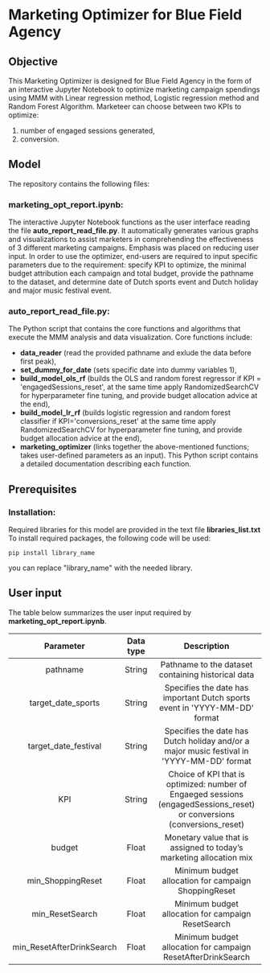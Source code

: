 # Marketing Optimizer for Blue Field Agency
## Objective
This Marketing Optimizer is designed for Blue Field Agency in the form of an interactive Jupyter Notebook to optimize marketing campaign spendings using MMM with Linear regression method, Logistic regression method and Random Forest Algorithm. Marketeer can choose between two KPIs to optimize: 
1. number of engaged sessions generated,
2. conversion.

## Model
The repository contains the following files:

### marketing_opt_report.ipynb:  
The interactive Jupyter Notebook functions as the user interface reading the file **auto_report_read_file.py**. It automatically generates various graphs and visualizations to assist marketers in comprehending the effectiveness of 3 different marketing campaigns. Emphasis was placed on reducing user input. In order to use the optimizer, end-users are required to input specific parameters due to the requirement: specify KPI to optimize, the minimal budget attribution each campaign and total budget, provide the pathname to the dataset, and determine date of Dutch sports event and Dutch holiday and major music festival event. 

### auto_report_read_file.py:      
The Python script that contains the core functions and algorithms that execute the MMM analysis and data visualization. Core functions include:
- **data_reader** (read the provided pathname and exlude the data before first peak),
- **set_dummy_for_date** (sets specific date into dummy variables 1),
- **build_model_ols_rf** (builds the OLS and random forest regressor if KPI = 'engagedSessions_reset',
                         at the same time apply RandomizedSearchCV for hyperparameter fine tuning, and provide budget allocation advice at the end),
- **build_model_lr_rf** (builds logistic regression and random forest classifier if KPI='conversions_reset'
                         at the same time apply RandomizedSearchCV for hyperparameter fine tuning, and provide budget allocation advice at the end),
- **marketing_optimizer** (links together the above-mentioned functions; takes user-defined parameters as an input).
This Python script contains a detailed documentation describing each function.

## Prerequisites

### Installation:
Required libraries for this model are provided in the text file **libraries_list.txt**
To install required packages, the following code will be used:
```
pip install library_name
```
you can replace "library_name" with the needed library.


## User input
The table below summarizes the user input required by **marketing_opt_report.ipynb**.

| Parameter | Data type | Description |
| :---:     | :---:     | :---:       |
| pathname | String	| Pathname to the dataset containing historical data |
| target_date_sports | String	| Specifies the date has important Dutch sports event in 'YYYY-MM-DD' format |
| target_date_festival | String	| Specifies the date has Dutch holiday and/or a major music festival in 'YYYY-MM-DD' format |
| KPI |	String	| Choice of KPI that is optimized: number of Engaeged sessions (engagedSessions_reset) or conversions (conversions_reset) |
| budget	| Float	| Monetary value that is assigned to today’s marketing allocation mix |
| min_ShoppingReset	| Float	| Minimum budget allocation for campaign ShoppingReset |
| min_ResetSearch	| Float	| Minimum budget allocation for campaign ResetSearch |
| min_ResetAfterDrinkSearch	| Float	| Minimum budget allocation for campaign ResetAfterDrinkSearch |
